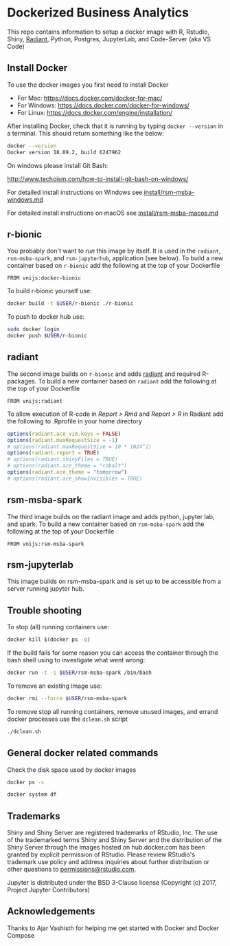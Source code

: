 Dockerized Business Analytics
==================================

This repo contains information to setup a docker image with R, Rstudio, Shiny, [Radiant](https://radiant-rstats/radiant), Python, Postgres, JupyterLab, and Code-Server (aka VS Code)

## Install Docker

To use the docker images you first need to install Docker

* For Mac: https://docs.docker.com/docker-for-mac/
* For Windows: https://docs.docker.com/docker-for-windows/
* For Linux: https://docs.docker.com/engine/installation/

After installing Docker, check that it is running by typing `docker --version` in a terminal. This should return something like the below:

```bash
docker --version
Docker version 18.09.2, build 6247962
```

On windows please install Git Bash:

http://www.techoism.com/how-to-install-git-bash-on-windows/

For detailed install instructions on Windows see [install/rsm-msba-windows.md](install/rsm-msba-windows.md)

For detailed install instructions on macOS see [install/rsm-msba-macos.md](install/rsm-msba-macos.md)

## r-bionic

You probably don't want to _run_ this image by itself. It is used in the `radiant`, `rsm-msba-spark`, and `rsm-jupyterhub`, application (see below). To build a new container based on `r-bionic` add the following at the top of your Dockerfile

```
FROM vnijs:docker-bionic
```

To build r-bionic yourself use:

```sh
docker build -t $USER/r-bionic ./r-bionic
```

To push to docker hub use:

```bash
sudo docker login 
docker push $USER/r-bionic
```

## radiant

The second image builds on `r-bionic` and adds [radiant](https://github.com/radiant-rstats/radiant) and required R-packages. To build a new container based on `radiant` add the following at the top of your Dockerfile

```
FROM vnijs:radiant
```

To allow execution of R-code in _Report > Rmd_ and _Report > R_ in Radiant add the following to .Rprofile in your home directory

```r
options(radiant.ace_vim.keys = FALSE)
options(radiant.maxRequestSize = -1)
# options(radiant.maxRequestSize = 10 * 1024^2)
options(radiant.report = TRUE)
# options(radiant.shinyFiles = TRUE)
# options(radiant.ace_theme = "cobalt")
options(radiant.ace_theme = "tomorrow")
# options(radiant.ace_showInvisibles = TRUE)
```

## rsm-msba-spark

The third image builds on the radiant image and adds python, jupyter lab, and spark. To build a new container based on `rsm-msba-spark` add the following at the top of your Dockerfile

```
FROM vnijs:rsm-msba-spark
```

## rsm-jupyterlab

This image builds on rsm-msba-spark and is set up to be accessible from a server running jupyter hub.

## Trouble shooting 

To stop (all) running containers use:

```bash
docker kill $(docker ps -q)
```

If the build fails for some reason you can access the container through the bash shell using to investigate what went wrong:

```sh
docker run -t -i $USER/rsm-msba-spark /bin/bash
```

To remove an existing image use:

```sh
docker rmi --force $USER/rsm-msba-spark
```

To remove stop all running containers, remove unused images, and errand docker processes use the `dclean.sh` script

```sh
./dclean.sh
```

## General docker related commands

Check the disk space used by docker images

```bash
docker ps -s
```

```bash
docker system df
```

## Trademarks

Shiny and Shiny Server are registered trademarks of RStudio, Inc. The use of the trademarked terms Shiny and Shiny Server and the distribution of the Shiny Server through the images hosted on hub.docker.com has been granted by explicit permission of RStudio. Please review RStudio's trademark use policy and address inquiries about further distribution or other questions to permissions@rstudio.com.

Jupyter is distributed under the BSD 3-Clause license (Copyright (c) 2017, Project Jupyter Contributors)

## Acknowledgements

Thanks to Ajar Vashisth for helping me get started with Docker and Docker Compose 
